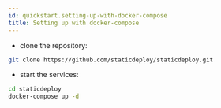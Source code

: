```yaml
---
id: quickstart.setting-up-with-docker-compose
title: Setting up with docker-compose
---
```


* clone the repository:

```sh
git clone https://github.com/staticdeploy/staticdeploy.git
```

* start the services:

```sh
cd staticdeploy
docker-compose up -d
```
